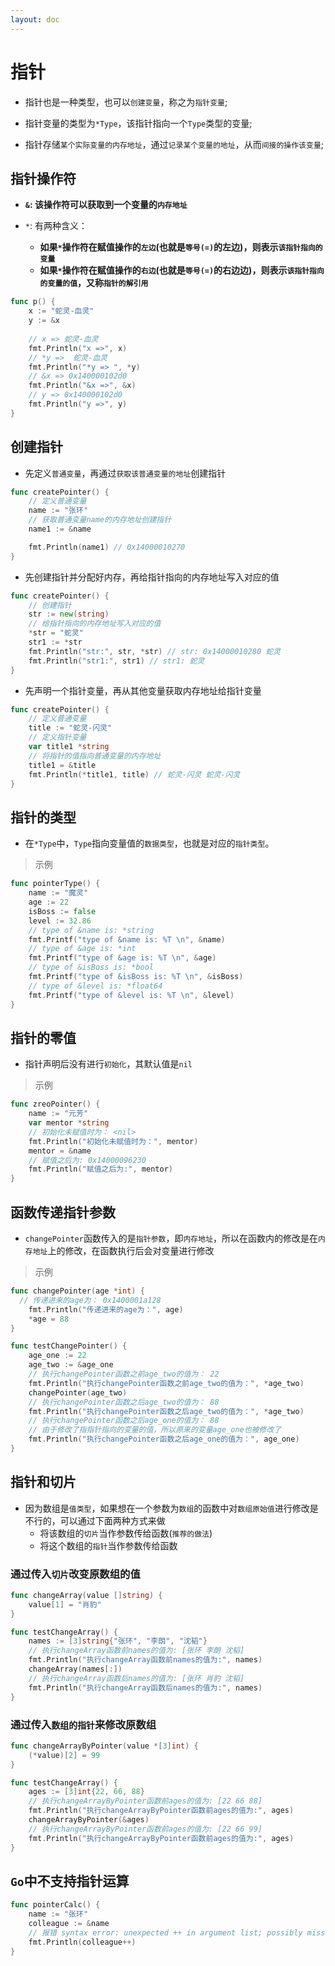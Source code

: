 ```yaml
---
layout: doc
---
```


# 指针

- 指针也是一种类型，也可以`创建变量`，称之为`指针变量`;

- 指针变量的类型为`*Type`，该指针指向一个`Type`类型的变量;
- 指针存储`某个实际变量的内存地址`，通过`记录某个变量的地址`，从而`间接的操作该变量`;

## 指针操作符

- **`&`: 该操作符可以获取到一个变量的`内存地址`**

- `*`: 有两种含义：
  - **如果`*`操作符在赋值操作的`左边`(也就是`等号(=)`的左边)，则表示`该指针指向的变量`**
  - **如果`*`操作符在赋值操作的`右边`(也就是`等号(=)`的右边边)，则表示`该指针指向的变量的值`，又称`指针的解引用`**

```Go
func p() {
	x := "蛇灵-血灵"
	y := &x
	
	// x => 蛇灵-血灵
	fmt.Println("x =>", x)
	// *y =>  蛇灵-血灵
	fmt.Println("*y => ", *y)
	// &x => 0x140000102d0
	fmt.Println("&x =>", &x)
	// y => 0x140000102d0
	fmt.Println("y =>", y)
}
```

## 创建指针

- 先定义`普通变量`，再通过`获取该普通变量的地址`创建指针

```Go
func createPointer() {
    // 定义普通变量 
	name := "张环"
	// 获取普通变量name的内存地址创建指针
	name1 := &name

	fmt.Println(name1) // 0x14000010270
}
```

- 先创建指针并分配好内存，再给指针指向的内存地址写入对应的值

```Go
func createPointer() {
    // 创建指针
	str := new(string)
	// 给指针指向的内存地址写入对应的值
	*str = "蛇灵"
	str1 := *str
	fmt.Println("str:", str, *str) // str: 0x14000010280 蛇灵
	fmt.Println("str1:", str1) // str1: 蛇灵
}
```

- 先声明一个指针变量，再从其他变量获取内存地址给指针变量

```Go
func createPointer() {
	// 定义普通变量
	title := "蛇灵-闪灵"
	// 定义指针变量
	var title1 *string
	// 将指针的值指向普通变量的内存地址
	title1 = &title
	fmt.Println(*title1, title) // 蛇灵-闪灵 蛇灵-闪灵
}
```

## 指针的类型

- 在`*Type`中，`Type`指向变量值的`数据类型`，也就是对应的`指针类型`。

> 示例

```Go
func pointerType() {
	name := "魔灵"
	age := 22
	isBoss := false
	level := 32.86
	// type of &name is: *string
	fmt.Printf("type of &name is: %T \n", &name)
	// type of &age is: *int
	fmt.Printf("type of &age is: %T \n", &age)
	// type of &isBoss is: *bool
	fmt.Printf("type of &isBoss is: %T \n", &isBoss)
	// type of &level is: *float64
	fmt.Printf("type of &level is: %T \n", &level)
}
```

## 指针的零值

- 指针声明后没有进行`初始化`，其默认值是`nil`

> 示例

```Go
func zreoPointer() {
	name := "元芳"
	var mentor *string
	// 初始化未赋值时为： <nil>
	fmt.Println("初始化未赋值时为：", mentor)
	mentor = &name
	// 赋值之后为: 0x14000096230
	fmt.Println("赋值之后为:", mentor)
}
```

## 函数传递指针参数

- `changePointer`函数传入的是`指针参数`，即`内存地址`，所以在函数内的修改是在`内存地址`上的修改，在函数执行后会对变量进行修改

> 示例

```Go
func changePointer(age *int) {
  // 传递进来的age为： 0x1400001a128
	fmt.Println("传递进来的age为：", age)
	*age = 88
}

func testChangePointer() {
	age_one := 22
	age_two := &age_one
	// 执行changePointer函数之前age_two的值为： 22
	fmt.Println("执行changePointer函数之前age_two的值为：", *age_two)
	changePointer(age_two)
	// 执行changePointer函数之后age_two的值为： 88
	fmt.Println("执行changePointer函数之后age_two的值为：", *age_two)
	// 执行changePointer函数之后age_one的值为： 88
	// 由于修改了指指针指向的变量的值，所以原来的变量age_one也被修改了
	fmt.Println("执行changePointer函数之后age_one的值为：", age_one)
}
```

## 指针和切片

- 因为数组是`值类型`，如果想在一个参数为`数组`的函数中对`数组原始值`进行修改是不行的，可以通过下面两种方式来做
  - 将该数组的`切片`当作参数传给函数(`推荐的做法`)
  - 将这个数组的`指针`当作参数传给函数

### 通过传入`切片`改变原数组的值

```Go
func changeArray(value []string) {
	value[1] = "肖豹"
}

func testChangeArray() {
	names := [3]string{"张环", "李朗", "沈韬"}
	// 执行changeArray函数前names的值为: [张环 李朗 沈韬]
	fmt.Println("执行changeArray函数前names的值为:", names)
	changeArray(names[:])
	// 执行changeArray函数后names的值为: [张环 肖豹 沈韬]
	fmt.Println("执行changeArray函数后names的值为:", names)
}
```

### 通过传入`数组的指针`来修改原数组

```Go
func changeArrayByPointer(value *[3]int) {
	(*value)[2] = 99
}

func testChangeArray() {
	ages := [3]int{22, 66, 88}
	// 执行changeArrayByPointer函数前ages的值为: [22 66 88]
	fmt.Println("执行changeArrayByPointer函数前ages的值为:", ages)
	changeArrayByPointer(&ages)
	// 执行changeArrayByPointer函数前ages的值为: [22 66 99]
	fmt.Println("执行changeArrayByPointer函数前ages的值为:", ages)
}
```

## `Go`中不支持指针运算

```Go
func pointerCalc() {
	name := "张环"
	colleague := &name
	// 报错 syntax error: unexpected ++ in argument list; possibly missing comma or )
	fmt.Println(colleague++)
}
```
